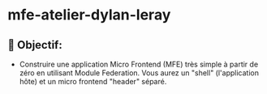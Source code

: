 # mfe-atelier-dylan-leray

## 🎯 Objectif:
- Construire une application Micro Frontend (MFE) très simple à partir de zéro en utilisant Module Federation. Vous aurez un "shell" (l'application hôte) et un micro frontend "header" séparé.
 
